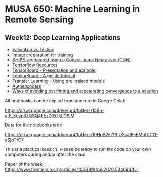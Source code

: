 # MUSA 650: Machine Learning in Remote Sensing

## Week12: Deep Learning Applications

- [Validation vs Testing](ValidationVsTest.pdf)
- [Image preparation for training](skeyenet-readdata.zip)
- [SHIPS segmented using a Convolutional Neural Net (CNN)](DLBasics_SHIPS.ipynb)
- [Tensorflow Resources](https://www.tensorflow.org/resources/tools)
- [TensorBoard - Presentation and example](https://www.tensorflow.org/tensorboard/get_started)
- [TensorBoard - A gentle tutorial](https://www.youtube.com/watch?v=qEQ-_EId-D0)
- [Transfer Learning - Using pre-trained models](https://neptune.ai/blog/transfer-learning-guide-examples-for-images-and-text-in-keras)
- [Autoencoders](DL_Autoencoders.ipynb)
- [Ways of avoiding overfitting and accelerating convergence to a solution](dropout-and-batch-normalization_editGE.ipynb)

All notebooks can be copied from and run on Google Colab:

  https://drive.google.com/drive/u/4/folders/15Bn-atF_3gzptIXQSQ4EEzZ057kLO9lM
  
Data for the notebooks is in:

  https://drive.google.com/drive/u/4/folders/10HpS26ZPhUXaJ8FrEMuUD01-aSjoTfC7

This is a practical session. Please be ready to run the code on your own computers during and/or after the class. 
 
Paper of the week: 
 https://www.frontiersin.org/articles/10.3389/frai.2020.534696/full
 
